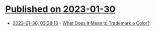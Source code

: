 # [Published on 2023-01-30](index.md)

* [2023-01-30, 03:28:13](https://news.ycombinator.com/item?id=34575469) - [What Does It Mean to Trademark a Color?](https://www.atlasobscura.com/articles/jardin-marjorelle-trademark-color)
